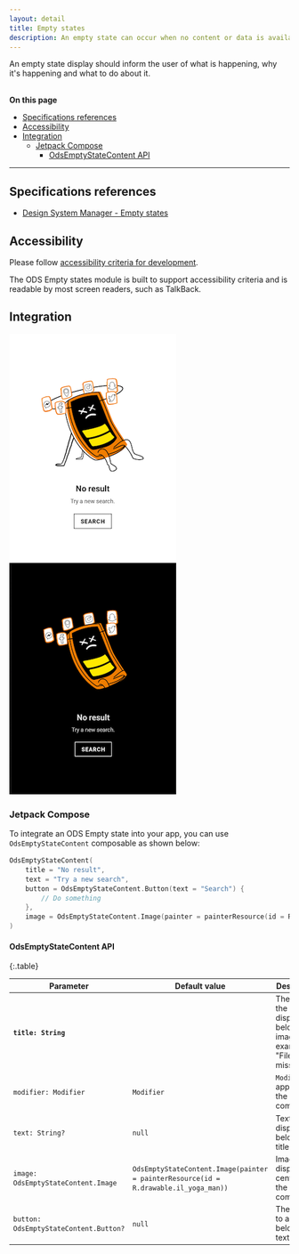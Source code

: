 ```yaml
---
layout: detail
title: Empty states
description: An empty state can occur when no content or data is available to display in the UI. Avoid displaying completely empty screens.
---
```


An empty state display should inform the user of what is happening, why it's happening and what to do about it.

<br>**On this page**

* [Specifications references](#specifications-references)
* [Accessibility](#accessibility)
* [Integration](#integration)
    * [Jetpack Compose](#jetpack-compose)
        * [OdsEmptyStateContent API](#odsemptystatecontent-api)

---

## Specifications references

- [Design System Manager - Empty states](https://system.design.orange.com/0c1af118d/p/69b934-empty-states/b/63721e)

## Accessibility

Please follow [accessibility criteria for development](https://a11y-guidelines.orange.com/en/mobile/android/development/).

The ODS Empty states module is built to support accessibility criteria and is readable by most screen readers, such as TalkBack.

## Integration

![Empty state light](images/emptyState_light.png) ![Empty state dark](images/emptyState_dark.png)

### Jetpack Compose

To integrate an ODS Empty state into your app, you can use `OdsEmptyStateContent` composable as shown below:

```kotlin
OdsEmptyStateContent(
    title = "No result",
    text = "Try a new search",
    button = OdsEmptyStateContent.Button(text = "Search") {
        // Do something
    },
    image = OdsEmptyStateContent.Image(painter = painterResource(id = R.drawable.il_no_result))
)
```

#### OdsEmptyStateContent API

{:.table}

| Parameter                              | Default&nbsp;value                                                                   | Description                                                                       |
|----------------------------------------|--------------------------------------------------------------------------------------|-----------------------------------------------------------------------------------|
| <b>`title: String`</b>                 |                                                                                      | The title of the screen displayed below the image. For example "File is missing". |
| `modifier: Modifier`                   | `Modifier`                                                                           | `Modifier` applied to the composable                                              |
| `text: String?`                        | `null`                                                                               | Text displayed below the title                                                    |
| `image: OdsEmptyStateContent.Image`    | `OdsEmptyStateContent.Image(painter = painterResource(id = R.drawable.il_yoga_man))` | Image displayed centered in the composable                                        |
| `button: OdsEmptyStateContent.Button?` | `null`                                                                               | The button to add below the text                                                  |

